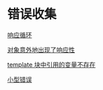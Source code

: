 # 错误收集
[响应循环](./%E5%93%8D%E5%BA%94%E5%BE%AA%E7%8E%AF/index.md)

[对象意外地出现了响应性](./%E5%AF%B9%E8%B1%A1%E6%84%8F%E5%A4%96%E5%9C%B0%E5%87%BA%E7%8E%B0%E4%BA%86%E5%93%8D%E5%BA%94%E6%80%A7/index.md)

[template 块中引用的变量不存在](./template%20%E5%9D%97%E4%B8%AD%E5%BC%95%E7%94%A8%E7%9A%84%E5%8F%98%E9%87%8F%E4%B8%8D%E5%AD%98%E5%9C%A8/index.md)

[小型错误](./%E5%B0%8F%E5%9E%8B%E9%94%99%E8%AF%AF/index.md)
